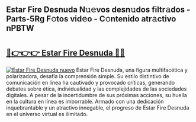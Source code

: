## Estar Fire Desnuda N𝚞𝚎vos desn𝚞dos filtr𝚊dos - Parts-5Rg F𝚘tos vid𝚎o - C𝚘ntenido atr𝚊ctivo nPBTW

# <h2><a href="http://mb1k23i.tromn.icu/?c=Estar+Fire+Desnuda">🔗👉👉👉 Estar Fire Desnuda 🔗🔗</a></h2>

[![Estar Fire Desnuda nuevo](https://i.imgur.com/pEAQMta.gif)](http://mb1k23i.tromn.icu/?c=Estar+Fire+Desnuda)
Estar Fire Desnuda, una figura multifacética y polarizadora, desafía la comprensión simple. Su estilo distintivo de comunicación en línea ha cautivado y provocado críticas, generando debates sobre ética, individualidad y las complejidades de las sociedades digitales. A pesar de la incertidumbre de sus próximas acciones, su huella en la cultura en línea es imborrable. Armado con una dedicación inquebrantable y un atractivo innegable, el progreso de Estar Fire Desnuda en el universo virtual es ilimitado.
